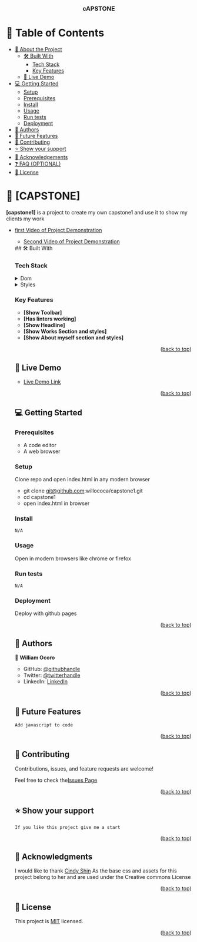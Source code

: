 <div align="center">
  <br/>

  <h3><b>cAPSTONE</b></h3>

</div>

<!-- TABLE OF CONTENTS -->

# 📗 Table of Contents

- [📖 About the Project](#about-project)
  - [🛠 Built With](#built-with)
    - [Tech Stack](#tech-stack)
    - [Key Features](#key-features)
  - [🚀 Live Demo](#live-demo)
- [💻 Getting Started](#getting-started)
  - [Setup](#setup)
  - [Prerequisites](#prerequisites)
  - [Install](#install)
  - [Usage](#usage)
  - [Run tests](#run-tests)
  - [Deployment](#triangular_flag_on_post-deployment)
- [👥 Authors](#authors)
- [🔭 Future Features](#future-features)
- [🤝 Contributing](#contributing)
- [⭐️ Show your support](#support)
- [🙏 Acknowledgements](#acknowledgements)
- [❓ FAQ (OPTIONAL)](#faq)
- [📝 License](#license)

<!-- PROJECT DESCRIPTION -->

# 📖 [CAPSTONE] <a name="capstone"></a>

**[capstone1]** is a project to create my own capstone1 and use 
it to show my clients my work
<ul>
    <li><a href="https://www.loom.com/share/5eef720bd7854e58813a2a50044f09f3">first Video of Project Demonstration</a></li>
<ul>
    <li><a href="https://www.loom.com/share/c429abf1e5b540b3a4bb67d6d9659958">Second Video of Project Demonstration</a></li>
  </ul>
## 🛠 Built With <a name="built-with"></a>

### Tech Stack <a name="tech-stack"></a>

<details>
  <summary>Dom</summary>
  <ul>
    <li><a href="https://developer.mozilla.org/en-US/docs/Web/HTML">Html</a></li>
  </ul>
</details>

<details>
  <summary>Styles</summary>
  <ul>
    <li><a href="https://developer.mozilla.org/en-US/docs/Web/CSS">Css3</a></li>
  </ul>
</details>
<!-- Features -->

### Key Features <a name="key-features"></a>

- **[Show Toolbar]**
- **[Has linters working]**
- **[Show Headline]**
- **[Show Works Section and styles]**
- **[Show About myself section and styles]**

<p align="right">(<a href="#readme-top">back to top</a>)</p>

<!-- LIVE DEMO -->

## 🚀 Live Demo <a name="live-demo"></a>

- [Live Demo Link](https://willococa.github.io/capstone1/)

<p align="right">(<a href="#readme-top">back to top</a>)</p>

<!-- GETTING STARTED -->

## 💻 Getting Started <a name="getting-started"></a>

### Prerequisites
- A code editor
- A web browser
### Setup
 Clone repo and open index.html in any modern browser
- git clone git@github.com:willococa/capstone1.git
- cd capstone1
- open index.html in browser
### Install
<code>N/A</code>
### Usage
 Open in modern browsers like chrome or firefox
### Run tests
<code>N/A</code>
### Deployment
 Deploy with github pages
<p align="right">(<a href="#readme-top">back to top</a>)</p>
<!-- AUTHORS -->

## 👥 Authors <a name="authors"></a>

👤 **William Ocoro**

- GitHub: [@githubhandle](https://github.com/willococa)
- Twitter: [@twitterhandle](https://twitter.com/willococa)
- LinkedIn: [LinkedIn](https://www.linkedin.com/in/william-ocor%C3%B3-591003268)



<p align="right">(<a href="#readme-top">back to top</a>)</p>



<!-- FUTURE FEATURES -->

## 🔭 Future Features <a name="future-features"></a>

<code>Add javascript to code</code>
<p align="right">(<a href="#readme-top">back to top</a>)</p>

<!-- CONTRIBUTING -->

## 🤝 Contributing <a name="contributing"></a>
Contributions, issues, and feature requests are welcome!

Feel free to check the<a href="https://github.com/willococa/capstone1/issues">Issues Page</a>
<p align="right">(<a href="#readme-top">back to top</a>)</p>

<!-- SUPPORT -->

## ⭐️ Show your support <a name="support"></a>

<code>If you like this project give me a start</code>

<p align="right">(<a href="#readme-top">back to top</a>)</p>

<!-- ACKNOWLEDGEMENTS -->

## 🙏 Acknowledgments <a name="acknowledgements"></a>

 I would like to thank  <a href="https://www.behance.net/adagio07">Cindy Shin</a> As the base css and assets for this
 project belong to her and are used under the Creative commons License

<p align="right">(<a href="#readme-top">back to top</a>)</p>



<!-- LICENSE -->

## 📝 License <a name="license"></a>
This project is <a href="https://github.com/willococa/capstone1/blob/main/LICENSE">MIT</a> licensed.
<p align="right">(<a href="#readme-top">back to top</a>)</p>
